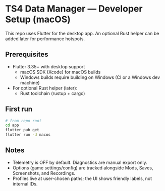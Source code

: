 # TS4 Data Manager — Developer Setup (macOS)

This repo uses Flutter for the desktop app. An optional Rust helper can be added later for performance hotspots.

## Prerequisites

- Flutter 3.35+ with desktop support
  - macOS SDK (Xcode) for macOS builds
  - Windows builds require building on Windows (CI or a Windows dev machine)
- For optional Rust helper (later):
  - Rust toolchain (rustup + cargo)

## First run

```bash
# from repo root
cd app
flutter pub get
flutter run -d macos
```

## Notes

- Telemetry is OFF by default. Diagnostics are manual export only.
- Options (game settings/config) are tracked alongside Mods, Saves, Screenshots, and Recordings.
- Profiles live at user-chosen paths; the UI shows friendly labels, not internal IDs.
